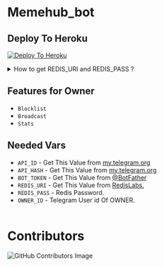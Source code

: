# Memehub_bot

## Deploy To Heroku
[![Deploy To Heroku](https://www.herokucdn.com/deploy/button.svg)](https://heroku.com/deploy)

<details>
<summary> How to get REDIS_URI and REDIS_PASS ? </summary>
<br>

- Create a Account on [RedisLabs.com](https://RedisLabs.com)
- Create one REDIS Subscription
- You will get REDIS Endpoint, which will be REDIS_URI and password which will be REDIS_PASS
  
  </details>

## Features for Owner
- `Blocklist`
- `Broadcast`
- `Stats`

## Needed Vars
- `API_ID` - Get This Value from [my.telegram.org](https://my.telegram.org)
-  `API_HASH` - Get This Value from [my.telegram.org](https://my.telegram.org)
-  `BOT_TOKEN` - Get This Value from [@BotFather](https://my.telegram.org)
-  `REDIS_URI` - Get This Value from [RedisLabs.](https://redislabs.com)
-  `REDIS_PASS` - Redis Password.
-  `OWNER_ID` - Telegram User id Of OWNER.
<br><br>
# Contributors
![GitHub Contributors Image](https://contrib.rocks/image?repo=https://github.com/Gishankrishka2/Memehub_bot)

